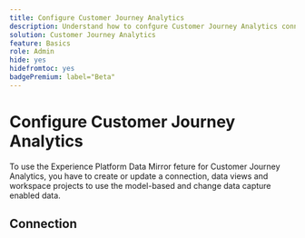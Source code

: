 ```yaml
---
title: Configure Customer Journey Analytics
description: Understand how to confgure Customer Journey Analytics connections, data views, and projects for Experience Platform Data Mirror for Customer Journey Analytics
solution: Customer Journey Analytics
feature: Basics
role: Admin
hide: yes
hidefromtoc: yes
badgePremium: label="Beta"
---
```


# Configure Customer Journey Analytics

To use the Experience Platform Data Mirror feture for Customer Journey Analytics, you have to create or update a connection, data views and workspace projects to use the model-based and change data capture enabled data.

## Connection

